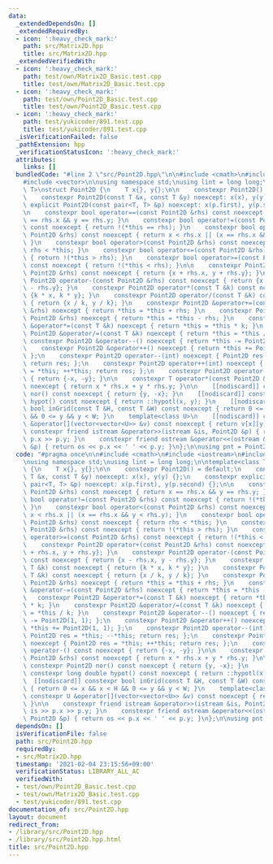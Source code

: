 ```yaml
---
data:
  _extendedDependsOn: []
  _extendedRequiredBy:
  - icon: ':heavy_check_mark:'
    path: src/Matrix2D.hpp
    title: src/Matrix2D.hpp
  _extendedVerifiedWith:
  - icon: ':heavy_check_mark:'
    path: test/own/Matrix2D_Basic.test.cpp
    title: test/own/Matrix2D_Basic.test.cpp
  - icon: ':heavy_check_mark:'
    path: test/own/Point2D_Basic.test.cpp
    title: test/own/Point2D_Basic.test.cpp
  - icon: ':heavy_check_mark:'
    path: test/yukicoder/891.test.cpp
    title: test/yukicoder/891.test.cpp
  _isVerificationFailed: false
  _pathExtension: hpp
  _verificationStatusIcon: ':heavy_check_mark:'
  attributes:
    links: []
  bundledCode: "#line 2 \"src/Point2D.hpp\"\n\n#include <cmath>\n#include <iostream>\n\
    #include <vector>\n\nusing namespace std;\nusing lint = long long;\n\ntemplate<class\
    \ T>\nstruct Point2D {\n    T x{}, y{};\n\n    constexpr Point2D() = default;\n\
    \    constexpr Point2D(const T &x, const T &y) noexcept: x(x), y(y) {};\n    constexpr\
    \ explicit Point2D(const pair<T, T> &p) noexcept: x(p.first), y(p.second) {};\n\
    \n    constexpr bool operator==(const Point2D &rhs) const noexcept { return x\
    \ == rhs.x && y == rhs.y; }\n    constexpr bool operator!=(const Point2D &rhs)\
    \ const noexcept { return !(*this == rhs); }\n    constexpr bool operator<(const\
    \ Point2D &rhs) const noexcept { return x < rhs.x || (x == rhs.x && y < rhs.y);\
    \ }\n    constexpr bool operator>(const Point2D &rhs) const noexcept { return\
    \ rhs < *this; }\n    constexpr bool operator<=(const Point2D &rhs) const noexcept\
    \ { return !(*this > rhs); }\n    constexpr bool operator>=(const Point2D &rhs)\
    \ const noexcept { return !(*this < rhs); }\n\n    constexpr Point2D operator+(const\
    \ Point2D &rhs) const noexcept { return {x + rhs.x, y + rhs.y}; }\n    constexpr\
    \ Point2D operator-(const Point2D &rhs) const noexcept { return {x - rhs.x, y\
    \ - rhs.y}; }\n    constexpr Point2D operator*(const T &k) const noexcept { return\
    \ {k * x, k * y}; }\n    constexpr Point2D operator/(const T &k) const noexcept\
    \ { return {x / k, y / k}; }\n    constexpr Point2D &operator+=(const Point2D\
    \ &rhs) noexcept { return *this = *this + rhs; }\n    constexpr Point2D &operator-=(const\
    \ Point2D &rhs) noexcept { return *this = *this - rhs; }\n    constexpr Point2D\
    \ &operator*=(const T &k) noexcept { return *this = *this * k; }\n    constexpr\
    \ Point2D &operator/=(const T &k) noexcept { return *this = *this / k; }\n   \
    \ constexpr Point2D &operator--() noexcept { return *this -= Point2D(1, 1); };\n\
    \    constexpr Point2D &operator++() noexcept { return *this += Point2D(1, 1);\
    \ };\n    constexpr Point2D operator--(int) noexcept { Point2D res = *this; --*this;\
    \ return res; };\n    constexpr Point2D operator++(int) noexcept { Point2D res\
    \ = *this; ++*this; return res; };\n    constexpr Point2D operator-() const noexcept\
    \ { return {-x, -y}; }\n\n    constexpr T operator*(const Point2D &rhs) const\
    \ noexcept { return x * rhs.x + y * rhs.y; }\n\n    [[nodiscard]] constexpr Point2D\
    \ nor() const noexcept { return {y, -x}; }\n    [[nodiscard]] constexpr long double\
    \ hypot() const noexcept { return ::hypotl(x, y); }\n    [[nodiscard]] constexpr\
    \ bool inGrid(const T &H, const T &W) const noexcept { return 0 <= x && x < H\
    \ && 0 <= y && y < W; }\n    template<class U>\n    [[nodiscard]] constexpr U\
    \ &operator[](vector<vector<U>> &v) const noexcept { return v[x][y]; }\n\n   \
    \ constexpr friend istream &operator>>(istream &is, Point2D &p) { return is >>\
    \ p.x >> p.y; }\n    constexpr friend ostream &operator<<(ostream &os, const Point2D\
    \ &p) { return os << p.x << ' ' << p.y; }\n};\n\nusing pnt = Point2D<lint>;\n"
  code: "#pragma once\n\n#include <cmath>\n#include <iostream>\n#include <vector>\n\
    \nusing namespace std;\nusing lint = long long;\n\ntemplate<class T>\nstruct Point2D\
    \ {\n    T x{}, y{};\n\n    constexpr Point2D() = default;\n    constexpr Point2D(const\
    \ T &x, const T &y) noexcept: x(x), y(y) {};\n    constexpr explicit Point2D(const\
    \ pair<T, T> &p) noexcept: x(p.first), y(p.second) {};\n\n    constexpr bool operator==(const\
    \ Point2D &rhs) const noexcept { return x == rhs.x && y == rhs.y; }\n    constexpr\
    \ bool operator!=(const Point2D &rhs) const noexcept { return !(*this == rhs);\
    \ }\n    constexpr bool operator<(const Point2D &rhs) const noexcept { return\
    \ x < rhs.x || (x == rhs.x && y < rhs.y); }\n    constexpr bool operator>(const\
    \ Point2D &rhs) const noexcept { return rhs < *this; }\n    constexpr bool operator<=(const\
    \ Point2D &rhs) const noexcept { return !(*this > rhs); }\n    constexpr bool\
    \ operator>=(const Point2D &rhs) const noexcept { return !(*this < rhs); }\n\n\
    \    constexpr Point2D operator+(const Point2D &rhs) const noexcept { return {x\
    \ + rhs.x, y + rhs.y}; }\n    constexpr Point2D operator-(const Point2D &rhs)\
    \ const noexcept { return {x - rhs.x, y - rhs.y}; }\n    constexpr Point2D operator*(const\
    \ T &k) const noexcept { return {k * x, k * y}; }\n    constexpr Point2D operator/(const\
    \ T &k) const noexcept { return {x / k, y / k}; }\n    constexpr Point2D &operator+=(const\
    \ Point2D &rhs) noexcept { return *this = *this + rhs; }\n    constexpr Point2D\
    \ &operator-=(const Point2D &rhs) noexcept { return *this = *this - rhs; }\n \
    \   constexpr Point2D &operator*=(const T &k) noexcept { return *this = *this\
    \ * k; }\n    constexpr Point2D &operator/=(const T &k) noexcept { return *this\
    \ = *this / k; }\n    constexpr Point2D &operator--() noexcept { return *this\
    \ -= Point2D(1, 1); };\n    constexpr Point2D &operator++() noexcept { return\
    \ *this += Point2D(1, 1); };\n    constexpr Point2D operator--(int) noexcept {\
    \ Point2D res = *this; --*this; return res; };\n    constexpr Point2D operator++(int)\
    \ noexcept { Point2D res = *this; ++*this; return res; };\n    constexpr Point2D\
    \ operator-() const noexcept { return {-x, -y}; }\n\n    constexpr T operator*(const\
    \ Point2D &rhs) const noexcept { return x * rhs.x + y * rhs.y; }\n\n    [[nodiscard]]\
    \ constexpr Point2D nor() const noexcept { return {y, -x}; }\n    [[nodiscard]]\
    \ constexpr long double hypot() const noexcept { return ::hypotl(x, y); }\n  \
    \  [[nodiscard]] constexpr bool inGrid(const T &H, const T &W) const noexcept\
    \ { return 0 <= x && x < H && 0 <= y && y < W; }\n    template<class U>\n    [[nodiscard]]\
    \ constexpr U &operator[](vector<vector<U>> &v) const noexcept { return v[x][y];\
    \ }\n\n    constexpr friend istream &operator>>(istream &is, Point2D &p) { return\
    \ is >> p.x >> p.y; }\n    constexpr friend ostream &operator<<(ostream &os, const\
    \ Point2D &p) { return os << p.x << ' ' << p.y; }\n};\n\nusing pnt = Point2D<lint>;\n"
  dependsOn: []
  isVerificationFile: false
  path: src/Point2D.hpp
  requiredBy:
  - src/Matrix2D.hpp
  timestamp: '2021-02-04 23:15:56+09:00'
  verificationStatus: LIBRARY_ALL_AC
  verifiedWith:
  - test/own/Point2D_Basic.test.cpp
  - test/own/Matrix2D_Basic.test.cpp
  - test/yukicoder/891.test.cpp
documentation_of: src/Point2D.hpp
layout: document
redirect_from:
- /library/src/Point2D.hpp
- /library/src/Point2D.hpp.html
title: src/Point2D.hpp
---
```

